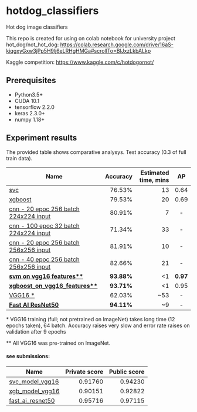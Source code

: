 # hotdog_classifiers
Hot dog image classifiers

This repo is created for using on colab notebook for university project hot_dog/not_hot_dog: https://colab.research.google.com/drive/16aS-kiqgxyGxw3jPp5H9lj6eLRHgHMGa#scrollTo=BlJxzLkbALkp

Kaggle competition: https://www.kaggle.com/c/hotdogornot/

## Prerequisites
* Python3.5+
* CUDA 10.1
* tensorflow  2.2.0
* keras 2.3.0+
* numpy 1.18+

## Experiment results

The provided table shows comparative analysys. Test accuracy (0.3 of full train data).

| Name      | Accuracy | Estimated time, mins| AP |
|-----------|---------:|--------:|:-----------------:|
|[svc](https://drive.google.com/file/d/1-QqsA26RcR62whaTMwzqQ-Zy3aYcs65V/view?usp=sharing)   |    76.53%    | 13   |0.64|
|[xgboost](https://drive.google.com/file/d/1-G5apqTLPWQYp_Y0HiFrh--QRaGUl_q2/view?usp=sharing)   |    79.53%    | 20   |0.69|
|[cnn - 20 epoc 256 batch 224x224 input](https://drive.google.com/file/d/1-9vCzsB6e7agh4uzH_G3as-cGVoOlN2u/view?usp=sharing)   |    80.91%    | 7   |-|
|[cnn - 100 epoc 32 batch 224x224 input](https://drive.google.com/file/d/1--UprpUwXQPptJuXOXO2OI0NcOO4cF_x/view?usp=sharing)  |    71.34%    | 33   |-|
|[cnn - 20 epoc 256 batch 256x256 input](https://drive.google.com/file/d/1-4kp9TlJCX1r2lU4knhbaRs8RVozZahR/view?usp=sharing)   |    81.91%    | 10  |-|
|[cnn - 40 epoc 256 batch 256x256 input](https://drive.google.com/file/d/1-9vdJ1ktbvUE2c7IdepxvwbIJOZ29JdZ/view?usp=sharing)   |    82.66%    | 21   |-|
|[__svm on vgg16 features**__](https://drive.google.com/file/d/1-582EMGqDKj1Y1ygRUGLGORiJV-EXH7-/view?usp=sharing)   |    __93.88%__    | <1   |__0.97__|
|[__xgboost_on_vgg16_features**__](~~)   |    __93.71%__    | <1   |0.95|
|[VGG16 *](~~)   |    62.03%    | ~53   |-|
|[__Fast AI ResNet50__]()   |    __94.11%__    | ~9   |-|

\* VGG16 training (full; not pretrained on ImageNet) takes long time (12 epochs taken), 64 batch. Accuracy raises very slow and error rate raises on validation after 9 epochs

\** All VGG16 was pre-trained on ImageNet.

#### see submissions:

| Name      | Private score | Public score|
|-----------|---------:|--------:|
|[svc_model_vgg16](test_labels/prediction_svc_model_vgg16/submission.csv)   |    0.91760    | 0.94230   |
|[xgb_model_vgg16](test_labels/prediction_xgb_model_vgg16/submission.csv)   |    0.90151    | 0.92822   |
|[fast_ai_resnet50](test_labels/prediction_fast_ai_resnet50/submission.csv)   |    0.95716    | 0.97115   |

